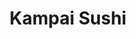 ---
layout: place
title: "Kampai Sushi"
permalink: /arizona/tucson/kampai-sushi.html
stateAbbr: AZ
stateName: Arizona
cityName: Tucson
seo:
  name: "Kampai Sushi"
  type: Restaurant
  links: http://www.kampaiaz.com/
description: "Kampai Sushi serves delicious sushi in Tucson, Arizona. Try fresh Japanese dishes for a great dining experience. "
place_id: ChIJ76u5sWxz1oYR0Q63AzZGO58
photos:
  - name: >-
      places/ChIJ76u5sWxz1oYR0Q63AzZGO58/photos/AeeoHcK5TnMd8jKm2uNB2UlML6hnmXe28YqPuQzAYMh_ITki1G2hvh60_IaHaypJqWyisGnP6nzNdp4IRavRmYkDoBigXbHSGa3ORst7pEenJBjWRt7L2Kw9PmRbVXzbKZZH9hiJ3IWovHogrlfZGIoyucINxvoaKoOuH7T1i59ljBKd0iXpkME2nEzZl6PKXRcHd1aOZ54FPax7aEibWmGagrTE8fYkX4EeVQi2M6t172sj6TX_vV8TBSFcPKp5PMGUar3qLipDcJQqa0GKlQIeovwEkrYe7Yx6IkCY1xta1HNo_g
    widthPx: 375
    heightPx: 313
    authorAttributions:
      - displayName: Kampai Sushi
        uri: https://maps.google.com/maps/contrib/117667018235521758226
        photoUri: >-
          https://lh3.googleusercontent.com/a-/ALV-UjUvkrtGyEYGWOio-6_SjAA-w0MHVUt5uPiNHddF4MiOg0Q2dzc=s100-p-k-no-mo
    flagContentUri: >-
      https://www.google.com/local/imagery/report/?cb_client=maps_api_places.places_api&image_key=!1e10!2sAF1QipPq8aY5dFtIBF2aMSttQOofMe5ugFsG_Nui7G5S&hl=en-US
    googleMapsUri: >-
      https://www.google.com/maps/place//data=!3m4!1e2!3m2!1sAF1QipPq8aY5dFtIBF2aMSttQOofMe5ugFsG_Nui7G5S!2e10!4m2!3m1!1s0x86d6736cb1b9abef:0x9f3b463603b70ed1
  - name: >-
      places/ChIJ76u5sWxz1oYR0Q63AzZGO58/photos/AeeoHcJ8fHeBqZ3jY0Wxqkch9BpmEzyrV8D4FmMBv9ohNNBEMGCms4WfZxmlOS0I2UmYsFWAZLpmfHr6lcdwHX3i47RXMz7z7Y76TYyhEPGPyW3DHa5ujVhBThAnOQvuOTTeQGa5Rt69ymbesCdSzBXdQjOYpuQ9F0ydxywzDvxRo-ZKy9oMPmCLCZx9EoTVEcew9DmZtfS9qgKNHn7GfQMm3PRAhgowxWvUOjbgB3z43xnr7Os8pZ4TQB-0_csTigZK23nlDtZiAuP5N384hFnQdoxPTU4-Tli6YSCs85Y4fcmePu8evXcZsiwrc7gaCXb7U646aAWndeGldelxkUlZuJBLueDOP6Y_ZqMJnBnOI7l0VKyZVTcYBxoXFbfVL5ZM1RkaZ_yLs5DwS1rlwwJ-tX7ID3Ld3N4mqpmLOnSIInK8TQ
    widthPx: 4032
    heightPx: 1908
    authorAttributions:
      - displayName: Amy gomez
        uri: https://maps.google.com/maps/contrib/107890631248611177651
        photoUri: >-
          https://lh3.googleusercontent.com/a/ACg8ocLTZZpy9zL2nLN2COIx9NT2b_rVr9RhFw9RqRZU-PsfGe-C_w=s100-p-k-no-mo
    flagContentUri: >-
      https://www.google.com/local/imagery/report/?cb_client=maps_api_places.places_api&image_key=!1e10!2sCIHM0ogKEICAgICMoIv4Yw&hl=en-US
    googleMapsUri: >-
      https://www.google.com/maps/place//data=!3m4!1e2!3m2!1sCIHM0ogKEICAgICMoIv4Yw!2e10!4m2!3m1!1s0x86d6736cb1b9abef:0x9f3b463603b70ed1
  - name: >-
      places/ChIJ76u5sWxz1oYR0Q63AzZGO58/photos/AeeoHcLWqd3CzSeg2lbjg0HIEaTeB-IxUFIp4IDR4mxV_T6hyvXTtlCUw96S9sYXNnXWyZbLF4_B6IF-zdVkzDoCqHi8It0SRsyPrcwUT-kaJSIPBlILejF0VPgK5haKIkprQgIrlAhNz2WFCglj9cO4V8WTmD0drrwQ4sDdx4r5Dm0OhSeETQjKJJDg-ek7bhJ5LusDPIoYuxOD0OCi6owz2M7edSIVTG4OzuuX1AyORBRzsG00oBXAl-TKbrfWAUnOAZUopmMbc3AIfvXkwjQEC9OJ8iQuiWTN06H8Y3fRXzW5yhAnSQ2Llw_cckssMMiZc8CCawpAxPbfQenLWB_iW6WaFg50o_fGpF0zd7Wez9fr4r6SNbQNdQp4NtyuPBa2Og4B_ioZCXov2BxWGVgrjg0qXtPwqmnaoFuFRITP-nk
    widthPx: 4032
    heightPx: 3024
    authorAttributions:
      - displayName: Elon Trump
        uri: https://maps.google.com/maps/contrib/113316023637698479162
        photoUri: >-
          https://lh3.googleusercontent.com/a-/ALV-UjXJQX863g-W3NmMra6NNRFyKv3JD_wJN-nr2iWPP4dTU6Gy1SlR=s100-p-k-no-mo
    flagContentUri: >-
      https://www.google.com/local/imagery/report/?cb_client=maps_api_places.places_api&image_key=!1e10!2sCIHM0ogKEICAgICy-dfYYg&hl=en-US
    googleMapsUri: >-
      https://www.google.com/maps/place//data=!3m4!1e2!3m2!1sCIHM0ogKEICAgICy-dfYYg!2e10!4m2!3m1!1s0x86d6736cb1b9abef:0x9f3b463603b70ed1
  - name: >-
      places/ChIJ76u5sWxz1oYR0Q63AzZGO58/photos/AeeoHcKYN_u9yaXmllGXjLchLWTq6bpzc_pzBPGnVw8rcbNUYxI-65V2ahbPmeYdHbLNDbQ0ByS4Ji4Q1un62X5QCAaHer5eI6Y0H21xuzKvTcGEGHTDmUM1UjyS0xfrkfs0IayMVyF4MdgPev-EBFPui4sz44z4oH2cUrPJ8cHOKYJw3S5xfmeXKxDB_Q4fgylT0_ovTONs_jPTCNJYBMiFG2DNAPqTL5cjGQGBEiOeW4uL3DGdb_mkNzIHga5sLD8xV777qLOPID77oPzI6lJwcmLWbsdBXEbeI-aGz-RtH-3rGSTnsJyOf6vWoAIkbxtHnvYC6pqNf-mFfCf3ttElYR-PVLqY8rOOBiVh8ASEku6b2LMoRWqeRAylqkXItKskntieWayfNawElwVzU5Vo5hT3k8wJXloQQDyNMbxDV_4veQ
    widthPx: 4000
    heightPx: 3000
    authorAttributions:
      - displayName: Karla Pena
        uri: https://maps.google.com/maps/contrib/103765500121839922912
        photoUri: >-
          https://lh3.googleusercontent.com/a-/ALV-UjWD_zXAMuUaVvhsddsjDqy8RZL_WWyz-oKD010uTtxIsaqa-lQc=s100-p-k-no-mo
    flagContentUri: >-
      https://www.google.com/local/imagery/report/?cb_client=maps_api_places.places_api&image_key=!1e10!2sCIHM0ogKEICAgID71K6qPQ&hl=en-US
    googleMapsUri: >-
      https://www.google.com/maps/place//data=!3m4!1e2!3m2!1sCIHM0ogKEICAgID71K6qPQ!2e10!4m2!3m1!1s0x86d6736cb1b9abef:0x9f3b463603b70ed1
  - name: >-
      places/ChIJ76u5sWxz1oYR0Q63AzZGO58/photos/AeeoHcJcin7FbXbs7GuU_kUPsNBiFwUQKN_-ENoPM30Lb1-PqivTZ_p7E_eulML7ix0jejtS_11FMIygDuqyh8BBbpJwF6GUZ-GE7Xzj4sjq9kfTL-pN_se-YKWmiZQJWI3XVoi092s-K1r0zNyvu40Z_5ObydGhv7vgwh6WulN3BgdbCBSwHXjsio-uXThVJ3ui6W9-VauyU9nPbszYgTDajlBP2GVy39hDmfQtZ1XlWAnlprejbUdvGHKUp0M7kSQ7QhBCB0uFGrQeFZFSZc6IZaCljvfAp-oN8OiHW4gfFYYULsn4oRLMUQvewZ17i0fITGeqyfsA87K3WM3RJ4IpBYNuO7YqJkvwJ9N7gYIS9fqEhZioxd-YPZWgEqJzYoeKYWBfFNjUY9oirIc5TOEs1_f4xaSRoaxhPz_BiINyOh3Da-Xg
    widthPx: 4032
    heightPx: 3024
    authorAttributions:
      - displayName: leonardo barboza
        uri: https://maps.google.com/maps/contrib/101123107874921888833
        photoUri: >-
          https://lh3.googleusercontent.com/a-/ALV-UjVMIOSE6Ab2Hulx5yovZ9vca-bMV87g6Km3IWLm9GJErq8Jv2oNtg=s100-p-k-no-mo
    flagContentUri: >-
      https://www.google.com/local/imagery/report/?cb_client=maps_api_places.places_api&image_key=!1e10!2sCIHM0ogKEICAgIDEt77cmwE&hl=en-US
    googleMapsUri: >-
      https://www.google.com/maps/place//data=!3m4!1e2!3m2!1sCIHM0ogKEICAgIDEt77cmwE!2e10!4m2!3m1!1s0x86d6736cb1b9abef:0x9f3b463603b70ed1
  - name: >-
      places/ChIJ76u5sWxz1oYR0Q63AzZGO58/photos/AeeoHcJX10bGxZKg3JBHy1HFagp0fXgVnaVelRgCifH9K1OuAZrj9-BWwCYqgX3OzO9PsvreYeR-YzKrgCkeaYaze8SOV_qc8AL-ViAn36U7kjUSErJClAImEwD8sC1M8eXmjean6o_tdfgBUtcd-vYqpaSUIX5KGvATtF_a8BKQa1a-tqAfPqeXvTrOLwlgnrIWQysQryicDCuzmo7TfgvHQ0XPsWYc6Hwge-8AmYM3iUirz9FeWdbcA-Y3DKmG3WMQY2lFTduVgm7YvNEP7-6kpPYG3KoiT1PQaUOswyia5xj8Tsd2dN6oPUQykaev36movScrBfK_CI96nMO2wNZmYKGPh7cpTm8BS_SpgI8QnMqgj-wc2t0CdhlXy8Bf1SREUEXzwTuBiJOkwG6x043Bgt-hIsNkzXY7ZLDrc1-M-H8
    widthPx: 4000
    heightPx: 3000
    authorAttributions:
      - displayName: Dan Conway (Big D)
        uri: https://maps.google.com/maps/contrib/108309359829902999021
        photoUri: >-
          https://lh3.googleusercontent.com/a-/ALV-UjVC7WOklKFezIGO9DpRJ6pbrHsX-4e4q4v9_kmAKJ8-kI7dxGo0kg=s100-p-k-no-mo
    flagContentUri: >-
      https://www.google.com/local/imagery/report/?cb_client=maps_api_places.places_api&image_key=!1e10!2sCIHM0ogKEICAgICkuvCaMg&hl=en-US
    googleMapsUri: >-
      https://www.google.com/maps/place//data=!3m4!1e2!3m2!1sCIHM0ogKEICAgICkuvCaMg!2e10!4m2!3m1!1s0x86d6736cb1b9abef:0x9f3b463603b70ed1
  - name: >-
      places/ChIJ76u5sWxz1oYR0Q63AzZGO58/photos/AeeoHcK4b8D-_oT2YXYLeCkrlyMXXECwZT0h3DsaWfhJ7Q9WuJwSNXZIxmhR4ETIsg213SJS2P-dS-Buhcuq4aeQ3mC_GVeVpI2b8aRB8mzLU26Tk3MG46pc8kmIsb8Wlo2CtwwLAT5kveWm-NOJCLMdFh9-AFPJNjJnBDCjzCb8mYeZ4NUBTK6zv4oeLHivYDhMy-5-Zd5o5VgMABuV-HfKjxDbxZe06fSvZ-F-o-lluNAA3SZ-zW0kxdtcqh74O-v6MHJxGWkBr23DabC1P1wG40EkpYoz3FSkLTOqYDsnMncIK54ixe6X0ex7IZGjeKbRUiXstOfqE01ktgNv4EtICrXq-tBBheKhCEa9ZmFuJlZCoQF9lhJOa3zf8FLSar1tk1QKxYBfZahqFEXnRIbOZvH7NRIcgavR4Q8XejNhP0yhFQ
    widthPx: 4032
    heightPx: 3024
    authorAttributions:
      - displayName: Monica
        uri: https://maps.google.com/maps/contrib/116703849551734097219
        photoUri: >-
          https://lh3.googleusercontent.com/a/ACg8ocIDBJ8N3lt_wEY3-ywxWD4hm0mSASmTRI2j_VTKLIfKWSLz8g=s100-p-k-no-mo
    flagContentUri: >-
      https://www.google.com/local/imagery/report/?cb_client=maps_api_places.places_api&image_key=!1e10!2sCIHM0ogKEICAgIDEupvyNw&hl=en-US
    googleMapsUri: >-
      https://www.google.com/maps/place//data=!3m4!1e2!3m2!1sCIHM0ogKEICAgIDEupvyNw!2e10!4m2!3m1!1s0x86d6736cb1b9abef:0x9f3b463603b70ed1
  - name: >-
      places/ChIJ76u5sWxz1oYR0Q63AzZGO58/photos/AeeoHcJrelSkJ7l_3UBY0UKS97j1zdBnY5ZtmvqtOORkEKIqpVjw9MDE-UWUk8NZE_zCI5YKkyugFw3cLWC-EvQ-4gMeP5pxg-DK7fbIKei5JmQfQ8eKLG-2KhOiOqfxDHhVMXGTvLIgbV4nFr0104Ow8dILU_Z1L_UvetemHz-9jAyNJ-ULlsS7hl-Namp4L-PBD8VteVfL3p4uXUKKLPKo5Ys7uFwghEwfvjbcqHXEQrbcX_zpF0E0LG9RGAqIq8RxAtwIXy51jXSQWTX2MigET4jBWEOVUZjnxSimoYnbfwz3pmZPipPamrNxst-02nMzmyepxe9W4I4Yu-K9dZbc562jcMeDClz3ruqb0lhQqXrvMZxJGpwtxN2XdJikB2A-vNmqDgHcx9An4QqqZVLmzDSEYM75W1uWyrVtwSOfeTd9GfUv
    widthPx: 3024
    heightPx: 4032
    authorAttributions:
      - displayName: O
        uri: https://maps.google.com/maps/contrib/109369906112385803218
        photoUri: >-
          https://lh3.googleusercontent.com/a/ACg8ocJYUxx5pudvAxmKK9PYEI_KvOfmDSJtdmhWXOZZ8Eq7fJ7kUo6T=s100-p-k-no-mo
    flagContentUri: >-
      https://www.google.com/local/imagery/report/?cb_client=maps_api_places.places_api&image_key=!1e10!2sCIHM0ogKEICAgICyoKfQhgE&hl=en-US
    googleMapsUri: >-
      https://www.google.com/maps/place//data=!3m4!1e2!3m2!1sCIHM0ogKEICAgICyoKfQhgE!2e10!4m2!3m1!1s0x86d6736cb1b9abef:0x9f3b463603b70ed1
  - name: >-
      places/ChIJ76u5sWxz1oYR0Q63AzZGO58/photos/AeeoHcJqKYJGwEEgZVxPz62wQX6ryJ0pmVn5_3Wskllz85QUDq-86onNF_XKffIjZW9qXl7lfMYtBxc-iLMDCXnYUyQd3bELcr251y5_2mN8Mf80sDWa6rC5u92NpGvPrqk49wSMkTxXYXMF9z8NW7qYZgeDMpTQMQUfPyodbIw_YSokWGU-Z3tzcuauNxlK1gegacvSCCf3zhdVuiEaiKhWc6g9EkwTwbmmjYkVKcXOwwUcQnFB4yfceCM26DFxvwNAv9FNRZ4SmAA9Gmq3sRxpxQaXnyxolu5lg7jIe0euN7SR0VyhLn8SOZvt9PF9lo5B1Y5VNiwxtIQvZCjoiyxZNr-1AiSn7qUQHkB8BGVSapxF-BmyYwy9xoH31hiGQSj6s_6HNCGpjhiY3mJ07J_ecAucijDfKhnVxCDiNt37imqpGMfB
    widthPx: 3264
    heightPx: 1836
    authorAttributions:
      - displayName: Tara Chrissie Boozer
        uri: https://maps.google.com/maps/contrib/102259508664483985939
        photoUri: >-
          https://lh3.googleusercontent.com/a-/ALV-UjV_NOK6APfWH8lJinehQ5Smzh5Vn3NAvJn07E0-DCKC0c70lN1z=s100-p-k-no-mo
    flagContentUri: >-
      https://www.google.com/local/imagery/report/?cb_client=maps_api_places.places_api&image_key=!1e10!2sCIHM0ogKEICAgIDE3e24zQE&hl=en-US
    googleMapsUri: >-
      https://www.google.com/maps/place//data=!3m4!1e2!3m2!1sCIHM0ogKEICAgIDE3e24zQE!2e10!4m2!3m1!1s0x86d6736cb1b9abef:0x9f3b463603b70ed1
  - name: >-
      places/ChIJ76u5sWxz1oYR0Q63AzZGO58/photos/AeeoHcKmyjJDMWSo0k4C_KouQBDEi5G5YksELa8yTvGtT_1A4Cg6j36bch8u1DxilKXZpbqdLaQjm1EPYxceVVmedN9FhngWRrl_W2cjl6QnZTrBcCip1zKCnjld7X3AwBWRG1UGtgTf3pE6I-AOx8msTvaiw1iQnAeCwBtiRZ9jUjDYWETa04WMPq3pQXbMazyybBWkpwGCBgPYJ_ZS3syG4UMvhyJQqia_V-l_c0PJV88cm-UClw4pUxFlMdTRKiwqYy4r5S0gJzzLLPbVKoHeBfZZe62tAOQlOWTZ3svT3QyRsoI6FHgNxbt2D0N-gRlfnd-3XeRp8GpbvmZKG6lKrez0KQdP6IsXtO1Ekst0R0AObNMASYxM6uaPbe9x8dGbbpI4dVT2_H0-Yba0kDVzFZ7z6x9zpgaXfGD-QUFkDps
    widthPx: 3264
    heightPx: 1836
    authorAttributions:
      - displayName: Rose M
        uri: https://maps.google.com/maps/contrib/116171527126030902442
        photoUri: >-
          https://lh3.googleusercontent.com/a/ACg8ocJhF_4okYttBIKdwX9RhXz9kcydYVAMud-5qZ7DdcfinoyFHw=s100-p-k-no-mo
    flagContentUri: >-
      https://www.google.com/local/imagery/report/?cb_client=maps_api_places.places_api&image_key=!1e10!2sCIHM0ogKEICAgIC4nf3sKw&hl=en-US
    googleMapsUri: >-
      https://www.google.com/maps/place//data=!3m4!1e2!3m2!1sCIHM0ogKEICAgIC4nf3sKw!2e10!4m2!3m1!1s0x86d6736cb1b9abef:0x9f3b463603b70ed1
address: 6462 N Oracle Rd, Tucson, AZ 85704, USA
street: 6462 N Oracle Rd
city: Tucson
state: AZ
zip: '85704'
country: USA
neighborhood: Plaza Del Oro
latitude: '32.323829'
longitude: '-110.973299'
accessibility_options:
  wheelchairAccessibleParking: true
  wheelchairAccessibleEntrance: true
  wheelchairAccessibleRestroom: true
  wheelchairAccessibleSeating: true
business_status: OPERATIONAL
name: Kampai Sushi
google_maps_links:
  directionsUri: >-
    https://www.google.com/maps/dir//''/data=!4m7!4m6!1m1!4e2!1m2!1m1!1s0x86d6736cb1b9abef:0x9f3b463603b70ed1!3e0
  placeUri: https://maps.google.com/?cid=11473841673460977361
  writeAReviewUri: >-
    https://www.google.com/maps/place//data=!4m3!3m2!1s0x86d6736cb1b9abef:0x9f3b463603b70ed1!12e1
  reviewsUri: >-
    https://www.google.com/maps/place//data=!4m4!3m3!1s0x86d6736cb1b9abef:0x9f3b463603b70ed1!9m1!1b1
  photosUri: >-
    https://www.google.com/maps/place//data=!4m3!3m2!1s0x86d6736cb1b9abef:0x9f3b463603b70ed1!10e5
primary_type: Sushi Restaurant
opening_hours:
  regular:
    - 'Monday: Closed'
    - 'Tuesday: 11:30 AM – 2:00 PM, 4:00 – 8:00 PM'
    - 'Wednesday: 11:30 AM – 2:00 PM, 4:00 – 8:00 PM'
    - 'Thursday: 11:30 AM – 2:00 PM, 4:00 – 8:00 PM'
    - 'Friday: 11:30 AM – 2:00 PM, 4:00 – 8:00 PM'
    - 'Saturday: 4:00 – 8:00 PM'
    - 'Sunday: Closed'
  current:
    - 'Monday: Closed'
    - 'Tuesday: 11:30 AM – 2:00 PM, 4:00 – 8:00 PM'
    - 'Wednesday: 11:30 AM – 2:00 PM, 4:00 – 8:00 PM'
    - 'Thursday: 11:30 AM – 2:00 PM, 4:00 – 8:00 PM'
    - 'Friday: 11:30 AM – 2:00 PM, 4:00 – 8:00 PM'
    - 'Saturday: 4:00 – 8:00 PM'
    - 'Sunday: Closed'
secondary_opening_hours:
  regular:
    weekdayDescriptions: null
    type: null
  current:
    weekdayDescriptions: null
    type: null
phone: (520) 219-6550
price_level: null
price_range: $30 &ndash; $50
rating: '4.6'
rating_count: 0
website: http://www.kampaiaz.com/
reviews: null
parking_options: null
payment_options: null
allow_dogs: null
curbside_pickup: null
delivery: null
dine_in: null
good_for_children: null
good_for_groups: null
good_for_sports: null
live_music: null
menu_for_children: null
outdoor_seating: null
reservable: null
restroom: null
serves_beer: null
serves_breakfast: null
serves_brunch: null
serves_cocktails: null
serves_coffee: null
serves_dinner: null
serves_dessert: null
serves_lunch: null
serves_vegetarian_food: null
serves_wine: null
takeout: null
update_category: essentials
summary: null

---